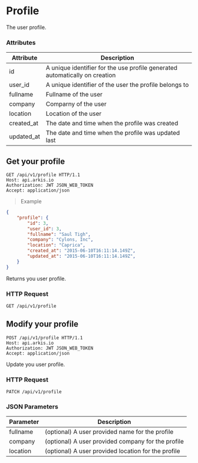 # Profile

The user profile.

### Attributes

Attribute   | Description
----------- | -----------
id | A unique identifier for the use profile generated automatically on creation
user_id | A unique identifier of the user the profile belongs to
fullname | Fullname of the user
company  | Comparny of the user
location | Location of the user
created_at  | The date and time when the profile was created
updated_at  | The date and time when the profile was updated last

## Get your profile

```http
GET /api/v1/profile HTTP/1.1
Host: api.arkis.io
Authorization: JWT JSON_WEB_TOKEN
Accept: application/json
```

> Example

```json
{
    "profile": {
        "id": 3,
        "user_id": 3,
        "fullname": "Saul Tigh",
        "company": "Cylons, Inc",
        "location": "Caprica",
        "created_at": "2015-06-10T16:11:14.149Z",
        "updated_at": "2015-06-10T16:11:14.149Z",
    }
}
```

Returns you user profile.

### HTTP Request

`GET /api/v1/profile`

## Modify your profile

```http
POST /api/v1/profile HTTP/1.1
Host: api.arkis.io
Authorization: JWT JSON_WEB_TOKEN
Accept: application/json
```

Update you user profile.

### HTTP Request

`PATCH /api/v1/profile`

### JSON Parameters

Parameter | Description
--------- | -----------
fullname  | (optional) A user provided name for the profile
company   | (optional) A user provided company for the profile
location  | (optional) A user provided location for the profile
